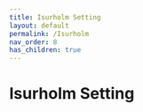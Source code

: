 ```yaml
---
title: Isurholm Setting
layout: default
permalink: /Isurholm
nav_order: 8
has_children: true
---
```


# Isurholm Setting